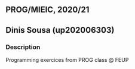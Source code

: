 ## PROG/MIEIC, 2020/21
## Dinis Sousa (up202006303)

### Description

Programming exercices from PROG class @ FEUP

